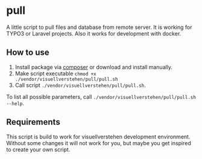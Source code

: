 # pull
A little script to pull files and database from remote server. It is working for TYPO3 or Laravel projects. Also it works for development with docker.

## How to use
1. Install package via [composer](https://packagist.org/packages/visuellverstehen/pull) or download and install manually.
2. Make script executable `chmod +x ./vendor/visuellverstehen/pull/pull.sh`
3. Call script `./vendor/visuellverstehen/pull/pull.sh`.

To list all possible parameters, call `./vendor/visuellverstehen/pull/pull.sh --help`.

## Requirements
This script is build to work for visuellverstehen development environment. Without some changes it will not work for you, but maybe you get inspired to create your own script.

